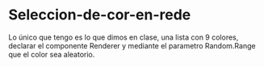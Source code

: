 # Seleccion-de-cor-en-rede
Lo único que tengo es lo que dimos en clase, una lista con 9 colores, declarar el componente Renderer y mediante el parametro Random.Range que el color sea aleatorio.

